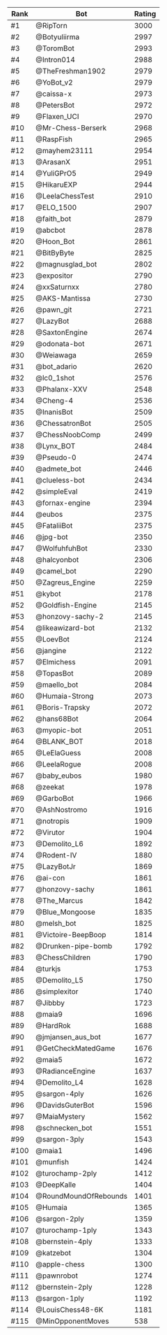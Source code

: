 Rank|Bot|Rating
---|---|---
#1|@RipTorn|3000
#2|@Botyuliirma|2997
#3|@ToromBot|2993
#4|@Intron014|2988
#5|@TheFreshman1902|2979
#6|@YoBot_v2|2979
#7|@caissa-x|2973
#8|@PetersBot|2972
#9|@Flaxen_UCI|2970
#10|@Mr-Chess-Berserk|2968
#11|@RaspFish|2965
#12|@mayhem23111|2954
#13|@ArasanX|2951
#14|@YuliGPrO5|2949
#15|@HikaruEXP|2944
#16|@LeelaChessTest|2910
#17|@ELO_1500|2907
#18|@faith_bot|2879
#19|@abcbot|2878
#20|@Hoon_Bot|2861
#21|@BitByByte|2825
#22|@magnusglad_bot|2802
#23|@expositor|2790
#24|@xxSaturnxx|2780
#25|@AKS-Mantissa|2730
#26|@pawn_git|2721
#27|@LazyBot|2688
#28|@SaxtonEngine|2674
#29|@odonata-bot|2671
#30|@Weiawaga|2659
#31|@bot_adario|2620
#32|@lc0_1shot|2576
#33|@Phalanx-XXV|2548
#34|@Cheng-4|2536
#35|@InanisBot|2509
#36|@ChessatronBot|2505
#37|@ChessNoobComp|2499
#38|@Lynx_BOT|2484
#39|@Pseudo-0|2474
#40|@admete_bot|2446
#41|@clueless-bot|2434
#42|@simpleEval|2419
#43|@fornax-engine|2394
#44|@eubos|2375
#45|@FataliiBot|2375
#46|@jpg-bot|2350
#47|@WolfuhfuhBot|2330
#48|@halcyonbot|2306
#49|@camel_bot|2290
#50|@Zagreus_Engine|2259
#51|@kybot|2178
#52|@Goldfish-Engine|2145
#53|@honzovy-sachy-2|2145
#54|@likeawizard-bot|2132
#55|@LoevBot|2124
#56|@jangine|2122
#57|@Elmichess|2091
#58|@TopasBot|2089
#59|@maello_bot|2084
#60|@Humaia-Strong|2073
#61|@Boris-Trapsky|2072
#62|@hans68Bot|2064
#63|@myopic-bot|2051
#64|@BLANK_BOT|2018
#65|@LeElaGuess|2008
#66|@LeelaRogue|2008
#67|@baby_eubos|1980
#68|@zeekat|1978
#69|@GarboBot|1966
#70|@AshNostromo|1916
#71|@notropis|1909
#72|@Virutor|1904
#73|@Demolito_L6|1892
#74|@Rodent-IV|1880
#75|@LazyBotJr|1869
#76|@ai-con|1861
#77|@honzovy-sachy|1861
#78|@The_Marcus|1842
#79|@Blue_Mongoose|1835
#80|@melsh_bot|1825
#81|@Victoire-BeepBoop|1814
#82|@Drunken-pipe-bomb|1792
#83|@ChessChildren|1790
#84|@turkjs|1753
#85|@Demolito_L5|1750
#86|@simplexitor|1740
#87|@Jibbby|1723
#88|@maia9|1696
#89|@HardRok|1688
#90|@jmjansen_aus_bot|1677
#91|@GetCheckMatedGame|1676
#92|@maia5|1672
#93|@RadianceEngine|1637
#94|@Demolito_L4|1628
#95|@sargon-4ply|1626
#96|@DavidsGuterBot|1596
#97|@MaiaMystery|1562
#98|@schnecken_bot|1551
#99|@sargon-3ply|1543
#100|@maia1|1496
#101|@munfish|1424
#102|@turochamp-2ply|1412
#103|@DeepKalle|1404
#104|@RoundMoundOfRebounds|1401
#105|@Humaia|1365
#106|@sargon-2ply|1359
#107|@turochamp-1ply|1343
#108|@bernstein-4ply|1333
#109|@katzebot|1304
#110|@apple-chess|1300
#111|@pawnrobot|1274
#112|@bernstein-2ply|1228
#113|@sargon-1ply|1192
#114|@LouisChess48-6K|1181
#115|@MinOpponentMoves|538
